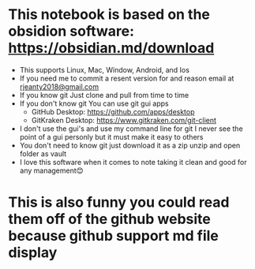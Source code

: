 # This notebook is based on the obsidion software: https://obsidian.md/download
- This supports Linux, Mac, Window, Android, and Ios
- If you need me to commit a resent version for and reason email at rjeanty2018@gmail.com
- If you know git Just clone and pull from time to time
- If you don't know git You can use git gui apps
  - GitHub Desktop: https://github.com/apps/desktop
  - GitKraken Desktop: https://www.gitkraken.com/git-client
- I don't use the gui's and use my command line for git I never see the point of a gui personly but it must make it easy to others
- You don't need to know git just download it as a zip unzip and open folder as vault
- I love this software when it comes to note taking it clean and good for any management😊
# This is also funny you could read them off of the github website because github support md file display
